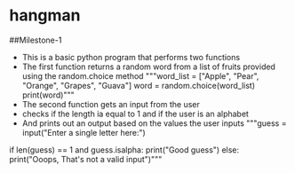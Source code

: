 # hangman
##Milestone-1
- This is a basic python program that performs two functions
- The first function  returns a random word from a list of fruits provided using the random.choice method
"""word_list = ["Apple", "Pear", "Orange", "Grapes", "Guava"]
word = random.choice(word_list)
print(word)"""
- The second function gets an input from the user
- checks if the length ia equal to 1 and if the user is an alphabet
- And prints out an output based on the values the user inputs
"""guess = input("Enter a single letter here:")

if len(guess) == 1 and guess.isalpha:
    print("Good guess")
else:
    print("Ooops, That's not a valid input")"""
    
